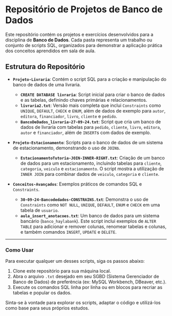 # Repositório de Projetos de Banco de Dados

Este repositório contém os projetos e exercícios desenvolvidos para a disciplina de **Banco de Dados**. Cada pasta representa um trabalho ou conjunto de scripts SQL, organizados para demonstrar a aplicação prática dos conceitos aprendidos em sala de aula.

## Estrutura do Repositório

- **`Projeto-Livraria`**: Contém o script SQL para a criação e manipulação do banco de dados de uma livraria.
  - **`CREATE DATABASE livraria`**: Script inicial para criar o banco de dados e as tabelas, definindo chaves primárias e relacionamentos.
  - **`livraria2.txt`**: Versão mais completa que inclui `Constraints` como `UNIQUE`, `DEFAULT`, `CHECK` e `ENUM`, além de dados de exemplo para `autor`, `editora`, `financiador`, `livro`, `cliente` e `pedido`.
  - **`BancoDeDados_livraria-27-09-24.txt`**: Script que cria um banco de dados de livraria com tabelas para `pedido`, `cliente`, `livro`, `editora`, `autor` e `financiador`, além de `INSERT`s com dados de exemplo.

- **`Projeto-Estacionamento`**: Scripts para o banco de dados de um sistema de estacionamento, demonstrando o uso de `JOIN`s.
  - **`EstacionamentoTutoria-JOIN-INNER-RIGHT.txt`**: Criação de um banco de dados para um estacionamento, incluindo tabelas para `cliente`, `categoria`, `veiculo` e `estacionamento`. O script mostra a utilização de `INNER JOIN` para combinar dados de `veiculo`, `categoria` e `cliente`.

- **`Conceitos-Avançados`**: Exemplos práticos de comandos SQL e `Constraints`.
  - **`30-09-24-Bancodedados-CONSTRAINS.txt`**: Demonstra o uso de `Constraints` como `NOT NULL`, `UNIQUE`, `DEFAULT`, `ENUM` e `CHECK` em uma tabela de `usuario`.
  - **`aula_insert_anotacoes.txt`**: Um banco de dados para um sistema bancário (`banco_haylabank`). Este script inclui exemplos de `ALTER TABLE` para adicionar e remover colunas, renomear tabelas e colunas, e também comandos `INSERT`, `UPDATE` e `DELETE`.

---

### Como Usar

Para executar qualquer um desses scripts, siga os passos abaixo:

1.  Clone este repositório para sua máquina local.
2.  Abra o arquivo `.txt` desejado em seu SGBD (Sistema Gerenciador de Banco de Dados) de preferência (ex: MySQL Workbench, DBeaver, etc.).
3.  Execute os comandos SQL linha por linha ou em blocos para recriar as tabelas e popular os dados.

Sinta-se à vontade para explorar os scripts, adaptar o código e utilizá-los como base para seus próprios estudos.
